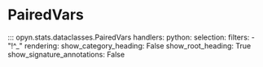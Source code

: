 
# PairedVars

::: opyn.stats.dataclasses.PairedVars
    handlers:
        python:
          selection:
            filters:
              - "!^_"
    rendering:
        show_category_heading: False
        show_root_heading: True
        show_signature_annotations: False
